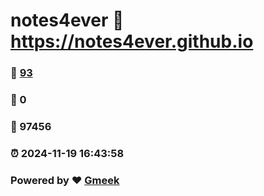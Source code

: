 # notes4ever :link: https://notes4ever.github.io 
### :page_facing_up: [93](https://notes4ever.github.io/tag.html) 
### :speech_balloon: 0 
### :hibiscus: 97456 
### :alarm_clock: 2024-11-19 16:43:58 
### Powered by :heart: [Gmeek](https://github.com/Meekdai/Gmeek)
